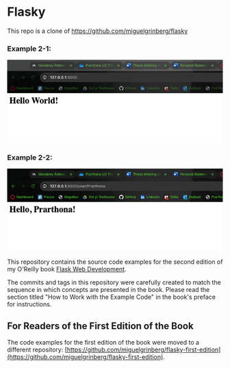 Flasky
======
This repo is a clone of https://github.com/miguelgrinberg/flasky

### Example 2-1: 
<p align="center"> 
  <kbd>
    <a href="http://127.0.0.1:5000/" target="_blank"><img src="images/example2-1.png">
  </a>
  </kbd>
</p>

### Example 2-2: 
<p align="center"> 
  <kbd>
    <a href="http://127.0.0.1:5000/user/Prarthona" target="_blank"><img src="images/example2-2.png">
  </a>
  </kbd>
</p>

This repository contains the source code examples for the second edition of my O'Reilly book [Flask Web Development](http://www.flaskbook.com).

The commits and tags in this repository were carefully created to match the sequence in which concepts are presented in the book. Please read the section titled "How to Work with the Example Code" in the book's preface for instructions.

For Readers of the First Edition of the Book
--------------------------------------------

The code examples for the first edition of the book were moved to a different repository: [https://github.com/miguelgrinberg/flasky-first-edition](https://github.com/miguelgrinberg/flasky-first-edition).
